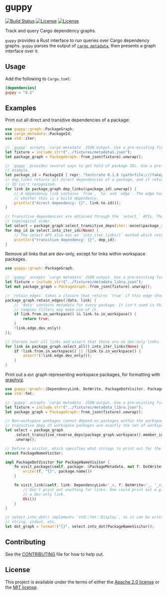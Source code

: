 # guppy

[![Build Status](https://circleci.com/gh/calibra/cargo-guppy/tree/master.svg?style=shield)](https://circleci.com/gh/calibra/cargo-guppy/tree/master) [![License](https://img.shields.io/badge/license-Apache-green.svg)](../LICENSE-APACHE) [![License](https://img.shields.io/badge/license-MIT-green.svg)](../LICENSE-MIT)

Track and query Cargo dependency graphs.

`guppy` provides a Rust interface to run queries over Cargo dependency graphs. `guppy` parses
the output of  [`cargo metadata`](https://doc.rust-lang.org/cargo/commands/cargo-metadata.html),
then presents a graph interface over it.

## Usage

Add the following to `Cargo.toml`:

```toml
[dependencies]
guppy = "0.1"
```

## Examples

Print out all direct and transitive dependencies of a package:

```rust
use guppy::graph::PackageGraph;
use cargo_metadata::PackageId;
use std::iter;

// `guppy` accepts `cargo metadata` JSON output. Use a pre-existing fixture for these examples.
let fixture = include_str!("../fixtures/metadata1.json");
let package_graph = PackageGraph::from_json(fixture).unwrap();

// `guppy` provides several ways to get hold of package IDs. Use a pre-defined one for this
// example.
let package_id = PackageId { repr: "testcrate 0.1.0 (path+file:///fakepath/testcrate)".into() };
// dep_links returns all direct dependencies of a package, and it returns `None` if the package
// ID isn't recognized.
for link in package_graph.dep_links(&package_id).unwrap() {
    // A dependency link contains `from`, `to` and `edge`. The edge has information about e.g.
    // whether this is a build dependency.
    println!("direct dependency: {}", link.to.id());
}

// Transitive dependencies are obtained through the `select_` APIs. They are always presented in
// topological order.
let select = package_graph.select_transitive_deps(iter::once(&package_id)).unwrap();
for dep_id in select.into_iter_ids(None) {
    // The select API also has an `into_iter_links()` method which returns links instead of IDs.
    println!("transitive dependency: {}", dep_id);
}
```

Remove all links that are dev-only, except for links within workspace packages.

```rust
use guppy::graph::PackageGraph;

// `guppy` accepts `cargo metadata` JSON output. Use a pre-existing fixture for these examples.
let fixture = include_str!("../fixtures/metadata_libra.json");
let mut package_graph = PackageGraph::from_json(fixture).unwrap();

// `retain_edges` takes a closure that returns `true` if this edge should be kept in the graph.
package_graph.retain_edges(|data, link| {
    // 'data' contains metadata for every package. It isn't used in this example but some
    // complex filters may make use of it.
    if link.from.in_workspace() && link.to.in_workspace() {
        return true;
    }
    !link.edge.dev_only()
});

// Iterate over all links and assert that there are no dev-only links.
for link in package_graph.select_all().into_iter_links(None) {
    if !link.from.in_workspace() || !link.to.in_workspace() {
        assert!(!link.edge.dev_only());
    }
}
```

Print out a `dot` graph representing workspace packages, for formatting with
[graphviz](https://www.graphviz.org/).

```rust
use guppy::graph::{DependencyLink, DotWrite, PackageDotVisitor, PackageGraph, PackageMetadata};
use std::fmt;

// `guppy` accepts `cargo metadata` JSON output. Use a pre-existing fixture for these examples.
let fixture = include_str!("../fixtures/metadata_libra.json");
let package_graph = PackageGraph::from_json(fixture).unwrap();

// Non-workspace packages cannot depend on packages within the workspace, so the reverse
// transitive deps of workspace packages are exactly the set of workspace packages.
let select = package_graph
    .select_transitive_reverse_deps(package_graph.workspace().member_ids())
    .unwrap();

// Define a visitor, which specifies what strings to print out for the graph.
struct PackageNameVisitor;

impl PackageDotVisitor for PackageNameVisitor {
    fn visit_package(&self, package: &PackageMetadata, mut f: DotWrite<'_, '_>) -> fmt::Result {
        write!(f, "{}", package.name())
    }

    fn visit_link(&self, link: DependencyLink<'_>, f: DotWrite<'_, '_>) -> fmt::Result {
        // Don't print out anything for links. One could print out e.g. whether this is
        // a dev-only link.
        Ok(())
    }
}

// select.into_dot() implements `std::fmt::Display`, so it can be written out to a file, a
// string, stdout, etc.
let dot_graph = format!("{}", select.into_dot(PackageNameVisitor));
```

## Contributing

See the [CONTRIBUTING](../CONTRIBUTING.md) file for how to help out.

## License

This project is available under the terms of either the [Apache 2.0 license](../LICENSE-APACHE) or the [MIT
license](../LICENSE-MIT).

